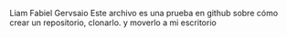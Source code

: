 Liam Fabiel Gervsaio
Este archivo es una prueba en github sobre cómo crear un repositorio, clonarlo. y moverlo a mi escritorio
